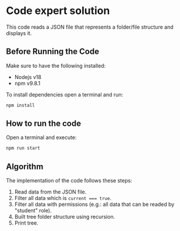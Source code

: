 # Code expert solution

This code reads a JSON file that represents a folder/file structure and displays it.

## Before Running the Code

Make sure to have the following installed:

* Nodejs v18
* npm v9.8.1

To install dependencies open a terminal and run:

```bash
npm install
```

## How to run the code

Open a terminal and execute:

```bash
npm run start
```

## Algorithm

The implementation of the code follows these steps:

1. Read data from the JSON file.
2. Filter all data which is `current === true`.
3. Filter all data with permissions (e.g.: all data that can be readed by "student" role).
4. Built tree folder structure using recursion.
5. Print tree.
